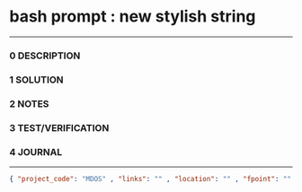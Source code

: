 # bash prompt : new stylish string
--------------------------------
### 0 DESCRIPTION


### 1 SOLUTION


### 2 NOTES


### 3 TEST/VERIFICATION


### 4 JOURNAL



--------------------------------
```json
{ "project_code": "MDOS" , "links": "" , "location": "" , "fpoint": "" }
```
